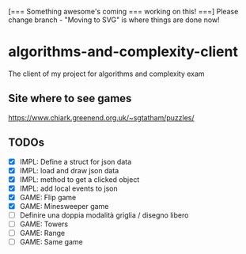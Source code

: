 [=== Something awesome's coming === working on this! ===]
Please change branch - "Moving to SVG" is where things are done now!

# algorithms-and-complexity-client
The client of my project for algorithms and complexity exam

## Site where to see games
https://www.chiark.greenend.org.uk/~sgtatham/puzzles/

## TODOs
- [x] IMPL: Define a struct for json data
- [x] IMPL: load and draw json data
- [x] IMPL: method to get a clicked object
- [x] IMPL: add local events to json
- [x] GAME: Flip game
- [x] GAME: Minesweeper game
- [ ] Definire una doppia modalità griglia / disegno libero
- [ ] GAME: Towers
- [ ] GAME: Range
- [ ] GAME: Same game